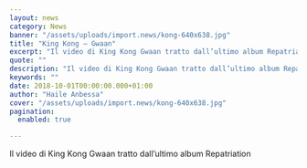 ```yaml
---
layout: news
category: News
banner: "/assets/uploads/import.news/kong-640x638.jpg"
title: "King Kong – Gwaan"
excerpt: "Il video di King Kong Gwaan tratto dall’ultimo album Repatriation"
quote: ""
description: "Il video di King Kong Gwaan tratto dall’ultimo album Repatriation"
keywords: ""
date: 2018-10-01T00:00:00.000+01:00
author: "Haile Anbessa"
cover: "/assets/uploads/import.news/kong-640x638.jpg"
pagination:
  enabled: true

---
```


Il video di King Kong Gwaan tratto dall’ultimo album Repatriation